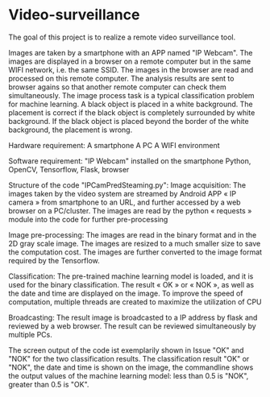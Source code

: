 # Video-surveillance

The goal of this project is to realize a remote video surveillance tool. 

Images are taken by a smartphone with an APP named "IP Webcam". The images are displayed in a browser on a remote computer but in the same WIFI network, i.e. the same SSID. The images in the browser are read and processed on this remote computer. The analysis results are sent to browser agains so that another remote computer can check them simultaneously. The image process task is a typical classification problem for machine learning. A black object is placed in a white background. The placement is correct if the black object is completely surrounded by white background. If the black object is placed beyond the border of the white background, the placement is wrong.

Hardware requirement:
A smartphone
A PC
A WIFI environment

Software requirement:
"IP Webcam" installed on the smartphone
Python, OpenCV, Tensorflow, Flask, browser

Structure of the code "IPCamPredSteaming.py":
Image acquisition:
The images taken by the video system are streamed by Android APP « IP camera » from smartphone to an URL, and further accessed by a web browser on a PC/cluster. 
The images are read by the python « requests »  module into the code for further pre-processing

Image pre-processing:
The images are read in the binary format and in the 2D gray scale image. 
The images are resized to a much smaller size to save the computation cost.
The images are further converted to the image format required by the Tensorflow.

Classification:
The pre-trained machine learning model is loaded, and it is used for the binary classification.
The result « OK » or « NOK », as well as the date and time are displayed on the image.
To improve the speed of computation, multiple threads are created to maximize the utilization of CPU

Broadcasting:
The result image is broadcasted to a IP address by flask and reviewed by a web browser.
The result can be reviewed simultaneously by multiple PCs. 

The screen output of the code ist exemplarily shown in Issue "OK" and "NOK" for the two classification results. The classification result "OK" or "NOK", the date and time is shown on the image, the commandline shows the output values of the machine learning model: less than 0.5 is "NOK", greater than 0.5 is "OK".
